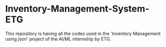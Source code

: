# Inventory-Management-System-ETG
This repository is having all the codes used in the 'Inventory Management using json' project of the AI/ML internship by ETG.
